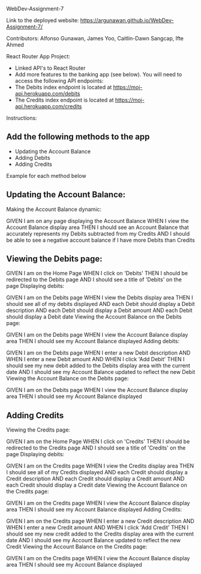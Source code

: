 WebDev-Assignment-7

Link to the deployed website: https://argunawan.github.io/WebDev-Assignment-7/

Contributors:
Alfonso Gunawan, James Yoo, Caitlin-Dawn Sangcap, Ifte Ahmed

React Router App Project:
- Linked API's to React Router
- Add more features to the banking app (see below). You will need to access the following API endpoints:
- The Debits index endpoint is located at https://moj-api.herokuapp.com/debits
- The Credits index endpoint is located at https://moj-api.herokuapp.com/credits
 
 Instructions:
 
 Add the following methods to the app
 ------------------------------------
 - Updating the Account Balance
 - Adding Debits
 - Adding Credits
 
 Example for each method below
 
Updating the Account Balance:
------------------------------------------------------------------------------------------------------------------
Making the Account Balance dynamic:

GIVEN I am on any page displaying the Account Balance
WHEN I view the Account Balance display area
THEN I should see an Account Balance that accurately represents my Debits subtracted from my Credits
AND I should be able to see a negative account balance if I have more Debits than Credits


Viewing the Debits page:
-----------------------------------------------------------------------------------------------------------------
GIVEN I am on the Home Page
WHEN I click on 'Debits'
THEN I should be redirected to the Debits page
AND I should see a title of 'Debits' on the page
Displaying debits:

GIVEN I am on the Debits page
WHEN I view the Debits display area
THEN I should see all of my debits displayed
AND each Debit should display a Debit description
AND each Debit should display a Debit amount
AND each Debit should display a Debit date
Viewing the Account Balance on the Debits page:

GIVEN I am on the Debits page
WHEN I view the Account Balance display area
THEN I should see my Account Balance displayed
Adding debits:

GIVEN I am on the Debits page
WHEN I enter a new Debit description
AND WHEN I enter a new Debit amount
AND WHEN I click 'Add Debit'
THEN I should see my new debit added to the Debits display area with the current date
AND I should see my Account Balance updated to reflect the new Debit
Viewing the Account Balance on the Debits page:

GIVEN I am on the Debits page
WHEN I view the Account Balance display area
THEN I should see my Account Balance displayed



Adding Credits
------------------------------------------------------------------------------------------------------------------
Viewing the Credits page:

GIVEN I am on the Home Page
WHEN I click on 'Credits'
THEN I should be redirected to the Credits page
AND I should see a title of 'Credits' on the page
Displaying debits:

GIVEN I am on the Credits page
WHEN I view the Credits display area
THEN I should see all of my Credits displayed
AND each Credit should display a Credit description
AND each Credit should display a Credit amount
AND each Credit should display a Credit date
Viewing the Account Balance on the Credits page:

GIVEN I am on the Credits page
WHEN I view the Account Balance display area
THEN I should see my Account Balance displayed
Adding Credits:

GIVEN I am on the Credits page
WHEN I enter a new Credit description
AND WHEN I enter a new Credit amount
AND WHEN I click 'Add Credit'
THEN I should see my new credit added to the Credits display area with the current date
AND I should see my Account Balance updated to reflect the new Credit
Viewing the Account Balance on the Credits page:

GIVEN I am on the Credits page
WHEN I view the Account Balance display area
THEN I should see my Account Balance displayed
